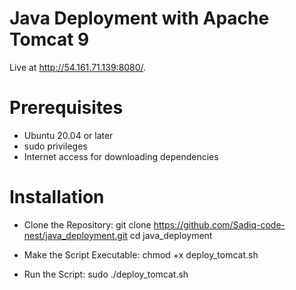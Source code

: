 # Java Deployment with Apache Tomcat 9

Live at http://54.161.71.139:8080/.

# Prerequisites
- Ubuntu 20.04 or later
- sudo privileges
- Internet access for downloading dependencies
  
# Installation

- Clone the Repository:
 git clone https://github.com/Sadiq-code-nest/java_deployment.git
 cd java_deployment

- Make the Script Executable:
chmod +x deploy_tomcat.sh

- Run the Script:
sudo ./deploy_tomcat.sh
